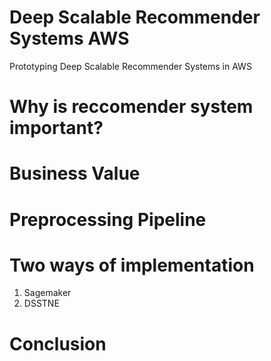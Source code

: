 # Deep Scalable Recommender Systems AWS
Prototyping Deep Scalable Recommender Systems in AWS

# Why is reccomender system important?

# Business Value
# Preprocessing Pipeline
# Two ways of implementation 

1. Sagemaker
2. DSSTNE

# Conclusion
